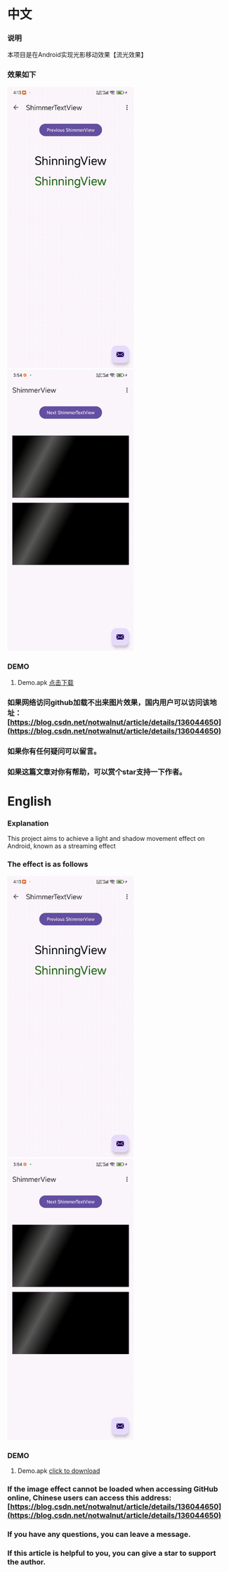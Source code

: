 # 
# 中文
### 说明
本项目是在Android实现光影移动效果【流光效果】

### 效果如下

<img src="img%2FShimmerTextView.gif" width="288" height="640"/> <img src="img%2FShimmerView.gif" width="288" height="640"/>


### DEMO
1. Demo.apk [点击下载](apk/app-debug.apk)

### 如果网络访问github加载不出来图片效果，国内用户可以访问该地址： [https://blog.csdn.net/notwalnut/article/details/136044650](https://blog.csdn.net/notwalnut/article/details/136044650) 

### 如果你有任何疑问可以留言。
### 如果这篇文章对你有帮助，可以赏个star支持一下作者。


# 
# English

### Explanation

This project aims to achieve a light and shadow movement effect on Android, known as a streaming effect



### The effect is as follows


<img src="img%2FShimmerTextView.gif" width="288" height="640"/> <img src="img%2FShimmerView.gif" width="288" height="640"/>




### DEMO

1. Demo.apk [click to download](apk/app-debug.apk)



### If the image effect cannot be loaded when accessing GitHub online, Chinese users can access this address: [https://blog.csdn.net/notwalnut/article/details/136044650](https://blog.csdn.net/notwalnut/article/details/136044650) 



### If you have any questions, you can leave a message.

### If this article is helpful to you, you can give a star to support the author.
